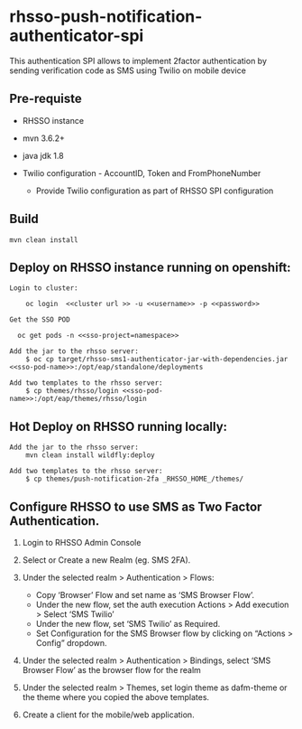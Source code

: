 # rhsso-push-notification-authenticator-spi

This authentication SPI allows to implement 2factor authentication by sending verification code as SMS using Twilio on  mobile device

## Pre-requiste

* RHSSO instance
* mvn 3.6.2+
* java jdk 1.8
* Twilio configuration - AccountID, Token and FromPhoneNumber
	
	* Provide  Twilio configuration as part of RHSSO SPI configuration


## Build 

	mvn clean install

## Deploy on RHSSO instance running on openshift:

    Login to cluster:

        oc login  <<cluster url >> -u <<username>> -p <<password>>
    
    Get the SSO POD

      oc get pods -n <<sso-project=namespace>>

    Add the jar to the rhsso server:
        $ oc cp target/rhsso-sms1-authenticator-jar-with-dependencies.jar <<sso-pod-name>>:/opt/eap/standalone/deployments

    Add two templates to the rhsso server:
        $ cp themes/rhsso/login <<sso-pod-name>>:/opt/eap/themes/rhsso/login


## Hot Deploy on RHSSO running locally:
	
	Add the jar to the rhsso server:
		mvn clean install wildfly:deploy
		
	Add two templates to the rhsso server:
        $ cp themes/push-notification-2fa _RHSSO_HOME_/themes/

## Configure RHSSO to use SMS as Two Factor Authentication.
 
1. Login to RHSSO Admin Console
2. Select or Create a new Realm (eg. SMS 2FA).
3. Under the selected realm > Authentication > Flows:
    * Copy ‘Browser’ Flow and set name as ‘SMS Browser Flow’.
    * Under the new flow, set the auth execution
          Actions > Add execution > Select ‘SMS Twilio’
    * Under the new flow, set ‘SMS Twilio’ as Required.
    * Set Configuration for the SMS Browser flow by clicking on “Actions > Config” dropdown.

4. Under the selected realm > Authentication > Bindings, select ‘SMS Browser Flow’ as the browser flow for the realm

5. Under the selected realm > Themes, set login theme as dafm-theme or the theme
              where you copied the above templates.

6. Create a client for the mobile/web application.